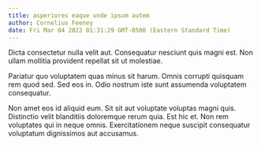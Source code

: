 ```yaml
---
title: asperiores eaque unde ipsum autem
author: Cornelius Feeney
date: Fri Mar 04 2022 01:31:29 GMT-0500 (Eastern Standard Time)
---
```

Dicta consectetur nulla velit aut. Consequatur nesciunt quis magni est. Non ullam mollitia provident repellat sit ut molestiae.

 Pariatur quo voluptatem quas minus sit harum. Omnis corrupti quisquam rem quod sed. Sed eos in. Odio nostrum iste sunt assumenda voluptatem consequatur.

 Non amet eos id aliquid eum. Sit sit aut voluptate voluptas magni quis. Distinctio velit blanditiis doloremque rerum quia. Est hic et. Non rem voluptates qui in neque omnis. Exercitationem neque suscipit consequatur voluptatum dignissimos aut accusamus.